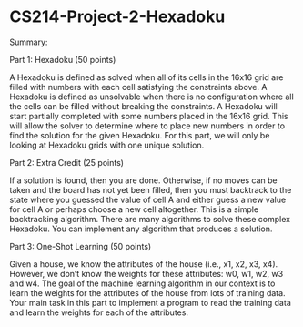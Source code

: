 # CS214-Project-2-Hexadoku

Summary:

Part 1: Hexadoku (50 points)

A Hexadoku is defined as solved when all of its cells in the 16x16 grid are filled with numbers with each cell satisfying the constraints above. A Hexadoku is defined as unsolvable when there is no configuration where all the cells can be filled without breaking the constraints. A Hexadoku will start partially completed with some numbers placed in the 16x16 grid. This will allow the solver to determine where to place new numbers in order to find the solution for the given Hexadoku. For this part, we will only be looking at Hexadoku grids with one unique solution.

Part 2: Extra Credit (25 points)

If a solution is found, then you are done. Otherwise, if no moves can be taken and the board has not yet been filled, then you must backtrack to the state where you guessed the value of cell A and either guess a new value for cell A or perhaps choose a new cell altogether. This is a simple backtracking algorithm. There are many algorithms to solve these complex Hexadoku. You can implement any algorithm that produces a solution.

Part 3: One-Shot Learning (50 points)

Given a house, we know the attributes of the house (i.e., x1, x2, x3, x4). However, we don’t know the weights for these attributes: w0, w1, w2, w3 and w4. The goal of the machine learning algorithm in our context is to learn the weights for the attributes of the house from lots of training data. Your main task in this part to implement a program to read the training data and learn the weights for each of the attributes. 
